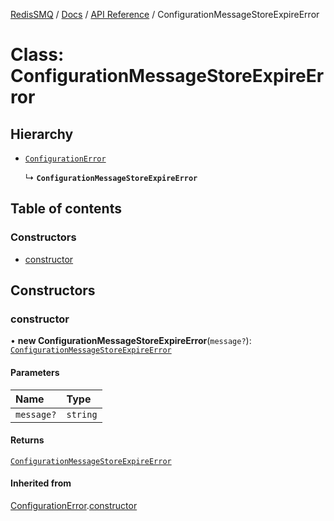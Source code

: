 [RedisSMQ](../../../README.md) / [Docs](../../README.md) / [API Reference](../README.md) / ConfigurationMessageStoreExpireError

# Class: ConfigurationMessageStoreExpireError

## Hierarchy

- [`ConfigurationError`](ConfigurationError.md)

  ↳ **`ConfigurationMessageStoreExpireError`**

## Table of contents

### Constructors

- [constructor](ConfigurationMessageStoreExpireError.md#constructor)

## Constructors

### constructor

• **new ConfigurationMessageStoreExpireError**(`message?`): [`ConfigurationMessageStoreExpireError`](ConfigurationMessageStoreExpireError.md)

#### Parameters

| Name | Type |
| :------ | :------ |
| `message?` | `string` |

#### Returns

[`ConfigurationMessageStoreExpireError`](ConfigurationMessageStoreExpireError.md)

#### Inherited from

[ConfigurationError](ConfigurationError.md).[constructor](ConfigurationError.md#constructor)
